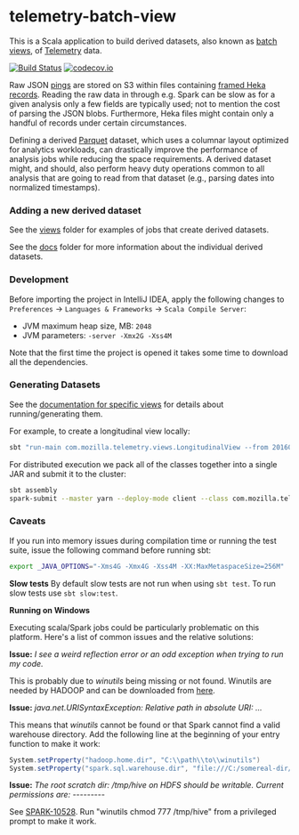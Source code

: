 # telemetry-batch-view

This is a Scala application to build derived datasets, also known as [batch views](http://robertovitillo.com/2016/01/06/batch-views/), of [Telemetry](https://wiki.mozilla.org/Telemetry) data.

[![Build Status](https://travis-ci.org/mozilla/telemetry-batch-view.svg?branch=master)](https://travis-ci.org/mozilla/telemetry-batch-view)
[![codecov.io](https://codecov.io/github/mozilla/telemetry-batch-view/coverage.svg?branch=master)](https://codecov.io/github/mozilla/telemetry-batch-view?branch=master)

Raw JSON [pings](https://ci.mozilla.org/job/mozilla-central-docs/Tree_Documentation/toolkit/components/telemetry/telemetry/pings.html) are stored on S3 within files containing [framed Heka records](https://hekad.readthedocs.org/en/latest/message/index.html#stream-framing). Reading the raw data in through e.g. Spark can be slow as for a given analysis only a few fields are typically used; not to mention the cost of parsing the JSON blobs. Furthermore, Heka files might contain only a handful of records under certain circumstances.

Defining a derived [Parquet](https://parquet.apache.org/) dataset, which uses a columnar layout optimized for analytics workloads, can drastically improve the performance of analysis jobs while reducing the space requirements. A derived dataset might, and should, also perform heavy duty operations common to all analysis that are going to read from that dataset (e.g., parsing dates into normalized timestamps).

### Adding a new derived dataset

See the [views](https://github.com/mozilla/telemetry-batch-view/tree/master/src/main/scala/views) folder for examples of jobs that create derived datasets.

See the [docs](https://github.com/mozilla/telemetry-batch-view/tree/master/docs) folder for more information about the individual derived datasets.

### Development
Before importing the project in IntelliJ IDEA, apply the following changes to `Preferences` -> `Languages & Frameworks` -> `Scala Compile Server`:

- JVM maximum heap size, MB: `2048`
- JVM parameters: `-server -Xmx2G -Xss4M`

Note that the first time the project is opened it takes some time to download all the dependencies.

### Generating Datasets

See the [documentation for specific views](https://github.com/mozilla/telemetry-batch-view/tree/master/docs) for details about running/generating them.

For example, to create a longitudinal view locally:
```bash
sbt "run-main com.mozilla.telemetry.views.LongitudinalView --from 20160101 --to 20160701 --bucket telemetry-test-bucket"
```

For distributed execution we pack all of the classes together into a single JAR and submit it to the cluster:
```bash
sbt assembly
spark-submit --master yarn --deploy-mode client --class com.mozilla.telemetry.views.LongitudinalView target/scala-2.11/telemetry-batch-view-*.jar --from 20160101 --to 20160701 --bucket telemetry-test-bucket
```

### Caveats
If you run into memory issues during compilation time or running the test suite, issue the following command before running sbt:
```bash
export _JAVA_OPTIONS="-Xms4G -Xmx4G -Xss4M -XX:MaxMetaspaceSize=256M"
```

**Slow tests**
By default slow tests are not run when using `sbt test`. To run slow tests use `sbt slow:test`.

**Running on Windows**

Executing scala/Spark jobs could be particularly problematic on this platform. Here's a list of common issues and the relative solutions:

**Issue:** *I see a weird reflection error or an odd exception when trying to run my code.*

This is probably due to *winutils* being missing or not found. Winutils are needed by HADOOP and can be downloaded from [here](https://github.com/steveloughran/winutils).

**Issue:** *java.net.URISyntaxException: Relative path in absolute URI: ...*

This means that *winutils* cannot be found or that Spark cannot find a valid warehouse directory. Add the following line at the beginning of your entry function to make it work:

```scala
System.setProperty("hadoop.home.dir", "C:\\path\\to\\winutils")
System.setProperty("spark.sql.warehouse.dir", "file:///C:/somereal-dir/spark-warehouse")
```

**Issue:** *The root scratch dir: /tmp/hive on HDFS should be writable. Current permissions are: ---------*

See [SPARK-10528](https://issues.apache.org/jira/browse/SPARK-10528). Run "winutils chmod 777 /tmp/hive" from a privileged prompt to make it work.

